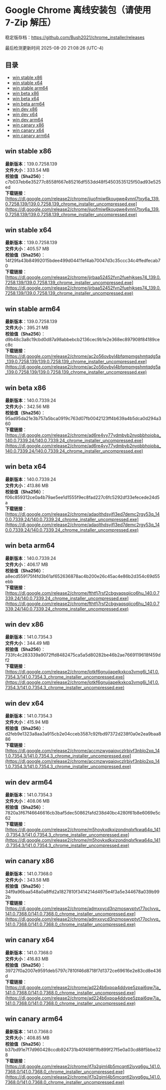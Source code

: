 # Google Chrome 离线安装包（请使用 7-Zip 解压）
稳定版存档：<https://github.com/Bush2021/chrome_installer/releases>

最后检测更新时间
2025-08-20 21:08:26 (UTC-4)

## 目录
* [win stable x86](https://github.com/Bush2021/chrome_installer?tab=readme-ov-file#win-stable-x86)
* [win stable x64](https://github.com/Bush2021/chrome_installer?tab=readme-ov-file#win-stable-x64)
* [win stable arm64](https://github.com/Bush2021/chrome_installer?tab=readme-ov-file#win-stable-arm64)
* [win beta x86](https://github.com/Bush2021/chrome_installer?tab=readme-ov-file#win-beta-x86)
* [win beta x64](https://github.com/Bush2021/chrome_installer?tab=readme-ov-file#win-beta-x64)
* [win beta arm64](https://github.com/Bush2021/chrome_installer?tab=readme-ov-file#win-beta-arm64)
* [win dev x86](https://github.com/Bush2021/chrome_installer?tab=readme-ov-file#win-dev-x86)
* [win dev x64](https://github.com/Bush2021/chrome_installer?tab=readme-ov-file#win-dev-x64)
* [win dev arm64](https://github.com/Bush2021/chrome_installer?tab=readme-ov-file#win-dev-arm64)
* [win canary x86](https://github.com/Bush2021/chrome_installer?tab=readme-ov-file#win-canary-x86)
* [win canary x64](https://github.com/Bush2021/chrome_installer?tab=readme-ov-file#win-canary-x64)
* [win canary arm64](https://github.com/Bush2021/chrome_installer?tab=readme-ov-file#win-canary-arm64)

## win stable x86
**最新版本**：139.0.7258.139  
**文件大小**：333.54 MB  
**校验值（Sha256）**：c7b037eb6e35277c8558f667e85216df553dd48f54503535125f50ad93e525ed  
**下载链接**：[https://dl.google.com/release2/chrome/ijuofmiw6kougwe4vnnl7txy6a_139.0.7258.139/139.0.7258.139_chrome_installer_uncompressed.exe](https://dl.google.com/release2/chrome/ijuofmiw6kougwe4vnnl7txy6a_139.0.7258.139/139.0.7258.139_chrome_installer_uncompressed.exe)  

## win stable x64
**最新版本**：139.0.7258.139  
**文件大小**：405.57 MB  
**校验值（Sha256）**：14f29fa43b84992015bdee499d04411ef4ab70047d3c35ccc34c4ffedfecab70  
**下载链接**：[https://dl.google.com/release2/chrome/jjrbaa52452fvn2fuehjkses74_139.0.7258.139/139.0.7258.139_chrome_installer_uncompressed.exe](https://dl.google.com/release2/chrome/jjrbaa52452fvn2fuehjkses74_139.0.7258.139/139.0.7258.139_chrome_installer_uncompressed.exe)  

## win stable arm64
**最新版本**：139.0.7258.139  
**文件大小**：395.21 MB  
**校验值（Sha256）**：d9b48c3a8c19cbd0d87a98abbebcb2136cec9b1e2e368ec897908f84189cec8c  
**下载链接**：[https://dl.google.com/release2/chrome/ac2o56ovbyl4bfqmpmgshmtqdg5a_139.0.7258.139/139.0.7258.139_chrome_installer_uncompressed.exe](https://dl.google.com/release2/chrome/ac2o56ovbyl4bfqmpmgshmtqdg5a_139.0.7258.139/139.0.7258.139_chrome_installer_uncompressed.exe)  

## win beta x86
**最新版本**：140.0.7339.24  
**文件大小**：342.56 MB  
**校验值（Sha256）**：95ad95da21e3b757a5bca0919c763d07fb0042123ff4b639a4b5dca0d294a360  
**下载链接**：[https://dl.google.com/release2/chrome/ad6re4vy77ydmbyb2nyqbbhoioba_140.0.7339.24/140.0.7339.24_chrome_installer_uncompressed.exe](https://dl.google.com/release2/chrome/ad6re4vy77ydmbyb2nyqbbhoioba_140.0.7339.24/140.0.7339.24_chrome_installer_uncompressed.exe)  

## win beta x64
**最新版本**：140.0.7339.24  
**文件大小**：413.86 MB  
**校验值（Sha256）**：f06c859312ce0a4b79ae5ee1d1555f9ec8fad227c6fc5292df33efecede24d5a  
**下载链接**：[https://dl.google.com/release2/chrome/adaolthdsyifl3ed7demc2rgy53q_140.0.7339.24/140.0.7339.24_chrome_installer_uncompressed.exe](https://dl.google.com/release2/chrome/adaolthdsyifl3ed7demc2rgy53q_140.0.7339.24/140.0.7339.24_chrome_installer_uncompressed.exe)  

## win beta arm64
**最新版本**：140.0.7339.24  
**文件大小**：406.17 MB  
**校验值（Sha256）**：a8ecd559175f4fd3b61af652636878ac4b200e26c45ac4e86b2d354c69d55ebb  
**下载链接**：[https://dl.google.com/release2/chrome/fthtfj7rsf2cbgyaqsqiico6hu_140.0.7339.24/140.0.7339.24_chrome_installer_uncompressed.exe](https://dl.google.com/release2/chrome/fthtfj7rsf2cbgyaqsqiico6hu_140.0.7339.24/140.0.7339.24_chrome_installer_uncompressed.exe)  

## win dev x86
**最新版本**：141.0.7354.3  
**文件大小**：344.49 MB  
**校验值（Sha256）**：733fc4c283339a9072ffd8482475ca5a5d80282be46b2ae7669119618f459df2  
**下载链接**：[https://dl.google.com/release2/chrome/lotkf6gnujjapelkxkcq3vmg6i_141.0.7354.3/141.0.7354.3_chrome_installer_uncompressed.exe](https://dl.google.com/release2/chrome/lotkf6gnujjapelkxkcq3vmg6i_141.0.7354.3/141.0.7354.3_chrome_installer_uncompressed.exe)  

## win dev x64
**最新版本**：141.0.7354.3  
**文件大小**：415.94 MB  
**校验值（Sha256）**：d2feb9e1323a8aa3a915cb2e04cceb3587c92fbd97372d238f0a0e2ea9baa886  
**下载链接**：[https://dl.google.com/release2/chrome/accmzwyqaiqvczlrbivf3nblo2xq_141.0.7354.3/141.0.7354.3_chrome_installer_uncompressed.exe](https://dl.google.com/release2/chrome/accmzwyqaiqvczlrbivf3nblo2xq_141.0.7354.3/141.0.7354.3_chrome_installer_uncompressed.exe)  

## win dev arm64
**最新版本**：141.0.7354.3  
**文件大小**：408.06 MB  
**校验值（Sha256）**：7820a3f67f46646616cb3baf5dec50862fafd238d40bc4280f61b8e6069e5c62  
**下载链接**：[https://dl.google.com/release2/chrome/m5hoykxdkxizondnqlxfkwa64q_141.0.7354.3/141.0.7354.3_chrome_installer_uncompressed.exe](https://dl.google.com/release2/chrome/m5hoykxdkxizondnqlxfkwa64q_141.0.7354.3/141.0.7354.3_chrome_installer_uncompressed.exe)  

## win canary x86
**最新版本**：141.0.7368.0  
**文件大小**：343.58 MB  
**校验值（Sha256）**：34f9a96baa548a0a8ffd2a1827810f3414214d4975e4f3a5e344678a039b992b  
**下载链接**：[https://dl.google.com/release2/chrome/admxxycd3nzmoswvptvt77oclvvq_141.0.7368.0/141.0.7368.0_chrome_installer_uncompressed.exe](https://dl.google.com/release2/chrome/admxxycd3nzmoswvptvt77oclvvq_141.0.7368.0/141.0.7368.0_chrome_installer_uncompressed.exe)  

## win canary x64
**最新版本**：141.0.7368.0  
**文件大小**：416.83 MB  
**校验值（Sha256）**：39727f0a2007e9591deb5797c7810f46d8718f7d1372ce69616e2e83cd8e436d  
**下载链接**：[https://dl.google.com/release2/chrome/ad224b6xpoa4ddvpe5zpai6qw7ja_141.0.7368.0/141.0.7368.0_chrome_installer_uncompressed.exe](https://dl.google.com/release2/chrome/ad224b6xpoa4ddvpe5zpai6qw7ja_141.0.7368.0/141.0.7368.0_chrome_installer_uncompressed.exe)  

## win canary arm64
**最新版本**：141.0.7368.0  
**文件大小**：408.85 MB  
**校验值（Sha256）**：b37bd91e7f7d960428ccdb924731b40f498f1fb899f27f5e0a03cd88f5bbe328  
**下载链接**：[https://dl.google.com/release2/chrome/jf7q2giml4b5mcqntl2iyvq6gu_141.0.7368.0/141.0.7368.0_chrome_installer_uncompressed.exe](https://dl.google.com/release2/chrome/jf7q2giml4b5mcqntl2iyvq6gu_141.0.7368.0/141.0.7368.0_chrome_installer_uncompressed.exe)  


